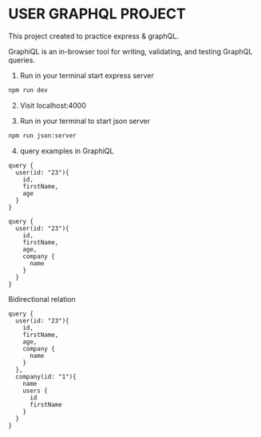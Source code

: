 # USER GRAPHQL PROJECT

This project created to practice express & graphQL.  


GraphiQL is an in-browser tool for writing, validating, and
testing GraphQL queries.


1. Run in your terminal start express server
``` bash
npm run dev
```
2. Visit localhost:4000

3. Run in your terminal to start json server
``` bash
npm run json:server
```

4. query examples in GraphiQL

```
query {
  user(id: "23"){
    id,
    firstName,
    age
  }
}
```

```
query {
  user(id: "23"){
    id,
    firstName,
    age,
    company {
      name
    }
  }
}

```

Bidirectional relation
```
query {
  user(id: "23"){
    id,
    firstName,
    age,
    company {
      name
    }
  },
  company(id: "1"){
    name
    users {
      id
      firstName
    }
  }
}

```